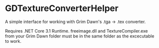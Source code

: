 # GDTextureConverterHelper
A simple interface for working with Grim Dawn's .tga -> .tex converter.

Requires .NET Core 3.1 Runtime. freeimage.dll and TextureCompiler.exe from your Grim Dawn folder must be in the same folder as the excecutable to work.

